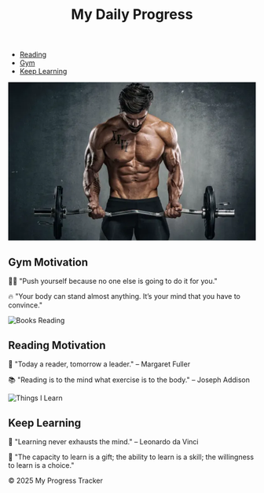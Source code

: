 <!DOCTYPE html>
<html lang="en">
<head>
    <meta charset="UTF-8">
    <meta name="viewport" content="width=device-width, initial-scale=1.0">
    <title>Level Up Daily</title>
    <link rel="stylesheet" href="styles.css">
	<script src="script.js" defer></script>
</head>
<body>

<header>
    <h1>My Daily Progress</h1>
</header>

<nav>
    <ul>
        <li><a href="C:\Users\W614021\Desktop\Personal Portfolio\03. Reading\R1.html">Reading</a></li>
        <li><a href="C:\Users\W614021\Desktop\Personal Portfolio\01. Gym\G1.html">Gym</a></li>
        <li><a href="C:\Users\W614021\Desktop\Personal Portfolio\02. Keep Learning\KL1.html">Keep Learning</a></li>
    </ul>
</nav>

<section class="progress-section">
    <img src="gym.jpg" alt="Gym Progress">
    <div class="text-content">
        <h2>Gym Motivation</h2>
        <p>🏋️‍♂️ "Push yourself because no one else is going to do it for you."</p>
        <p>🔥 "Your body can stand almost anything. It’s your mind that you have to convince."</p>
    </div>
</section>

<section class="progress-section">
    <img src="https://thumbs.dreamstime.com/b/cute-smart-preschool-girl-reading-books-library-home-kids-early-learning-home-education-concept-cute-smart-preschool-189794219.jpg" alt="Books Reading">
    <div class="text-content">
        <h2>Reading Motivation</h2>
        <p>📖 "Today a reader, tomorrow a leader." – Margaret Fuller</p>
        <p>📚 "Reading is to the mind what exercise is to the body." – Joseph Addison</p>
    </div>
</section>

<section class="progress-section">
    <img src="https://media.licdn.com/dms/image/D4D12AQHGtSeB6OYBOQ/article-cover_image-shrink_600_2000/0/1687740915291?e=2147483647&v=beta&t=fVSv_gYuTOa9OFx_jDoPT8CTbTYLW8R72Rfji_ZyRgE" alt="Things I Learn">
    <div class="text-content">
        <h2>Keep Learning</h2>
        <p>🧠 "Learning never exhausts the mind." – Leonardo da Vinci</p>
        <p>🚀 "The capacity to learn is a gift; the ability to learn is a skill; the willingness to learn is a choice."</p>
    </div>
</section>

<footer>
    <p>© 2025 My Progress Tracker</p>
</footer>

</body>
</html>
